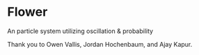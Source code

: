# Flower
An particle system utilizing oscillation & probability

Thank you to Owen Vallis, Jordan Hochenbaum, and Ajay Kapur. 
